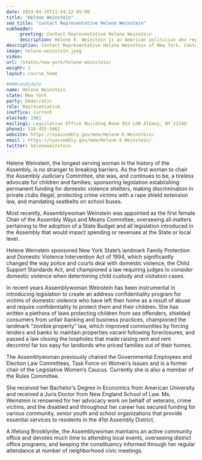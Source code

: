 ```yaml
---
date: 2024-04-26T11:54:12-05:00
title: "Helene Weinstein"
seo_title: "contact Representative Helene Weinstein"
subheader:
     greeting: Contact Representative Helene Weinstein
     description: Helene E. Weinstein is an American politician who represents District 41 in the New York State Assembly. The district comprises Sheepshead Bay, Flatlands, East Flatbush, Midwood, and Canarsie.
description: Contact Representative Helene Weinstein of New York. Contact information for Helene Weinstein includes email address, phone number, and mailing address.
image: helene-weinstein.jpeg
video:
url: /states/new-york/helene-weinstein/
weight: 1
layout: course_home

####candidate
name: Helene Weinstein
state: New York
party: Democratic
role: Representative
inoffice: current
elected: 1981
mailing1: Legislative Office Building Room 923 LOB Albany, NY 12248
phone1: 518-455-5462
website: https://nyassembly.gov/mem/Helene-E-Weinstein/
email : https://nyassembly.gov/mem/Helene-E-Weinstein/
twitter: heleneweinstein
---
```


Helene Weinstein, the longest serving woman in the history of the Assembly, is no stranger to breaking barriers. As the first woman to chair the Assembly Judiciary Committee, she was, and continues to be, a tireless advocate for children and families; sponsoring legislation establishing permanent funding for domestic violence shelters, making discrimination in private clubs illegal, protecting crime victims with a rape shield extension law, and mandating seatbelts on school buses.

Most recently, Assemblywoman Weinstein was appointed as the first female Chair of the Assembly Ways and Means Committee, overseeing all matters pertaining to the adoption of a State Budget and all legislation introduced in the Assembly that would impact spending or revenues at the State or local level.

Helene Weinstein sponsored New York State’s landmark Family Protection and Domestic Violence Intervention Act of 1994, which significantly changed the way police and courts deal with domestic violence, the Child Support Standards Act, and championed a law requiring judges to consider domestic violence when determining child custody and visitation cases.

In recent years Assemblywoman Weinstein has been instrumental in introducing legislation to create an address confidentiality program for victims of domestic violence who have left their home as a result of abuse and require confidentiality to protect them and their children. She has written a plethora of laws protecting children from sex offenders, shielded consumers from unfair banking and business practices, championed the landmark “zombie property” law, which improved communities by forcing lenders and banks to maintain properties vacant following foreclosures, and passed a law closing the loopholes that made raising rent and rent decontrol far too easy for landlords who priced families out of their homes.

The Assemblywoman previously chaired the Governmental Employees and Election Law Committees, Task Force on Women’s Issues and is a former chair of the Legislative Women’s Caucus. Currently she is also a member of the Rules Committee.

She received her Bachelor’s Degree in Economics from American University and received a Juris Doctor from New England School of Law. Ms. Weinstein is renowned for her advocacy work on behalf of veterans, crime victims, and the disabled and throughout her career has secured funding for various community, senior youth and school organizations that provide essential services to residents in the 41st Assembly District.

A lifelong Brooklynite, the Assemblywoman maintains an active community office and devotes much time to attending local events, overseeing district office programs, and keeping the constituency informed through her regular attendance at number of neighborhood civic meetings.
